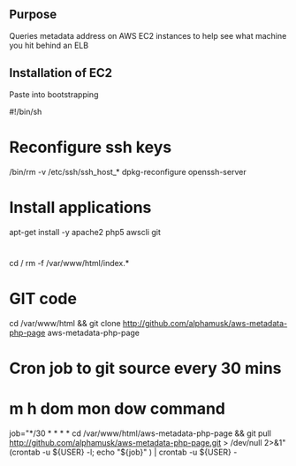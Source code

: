 Purpose
-------------------------
Queries metadata address on AWS EC2 instances to help see what machine you hit behind an ELB


Installation of EC2
-------------------------
Paste into bootstrapping

#!/bin/sh
#
# Reconfigure ssh keys
/bin/rm -v /etc/ssh/ssh_host_*
dpkg-reconfigure openssh-server
#
# Install applications
apt-get install -y apache2 php5 awscli git
#
cd /
rm -f /var/www/html/index.*
#
# GIT  code
cd /var/www/html && git clone http://github.com/alphamusk/aws-metadata-php-page aws-metadata-php-page
#
# Cron job to git source every 30 mins
# m h  dom mon dow   command
job="*/30 * * * *  cd /var/www/html/aws-metadata-php-page && git pull http://github.com/alphamusk/aws-metadata-php-page.git > /dev/null 2>&1"
(crontab -u ${USER} -l; echo "${job}" ) | crontab -u ${USER} -




